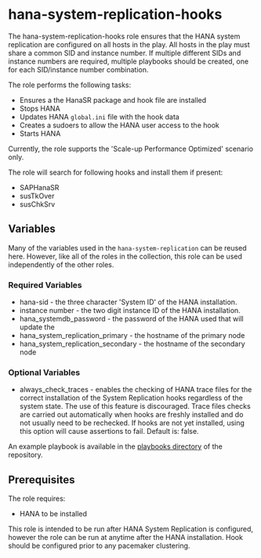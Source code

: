 # hana-system-replication-hooks

The hana-system-replication-hooks role ensures that the HANA system replication
are configured on all hosts in the play. All hosts in the play must share a
common SID and instance number. If multiple different SIDs and instance numbers
are required, multiple playbooks should be created, one for each SID/instance
number combination.

The role performs the following tasks:

* Ensures a the HanaSR package and hook file are installed
* Stops HANA
* Updates HANA `global.ini` file with the hook data
* Creates a sudoers to allow the HANA user access to the hook
* Starts HANA

Currently, the role supports the 'Scale-up Performance Optimized' scenario only.

The role will search for following hooks and install them if present:

* SAPHanaSR
* susTkOver
* susChkSrv

## Variables

Many of the variables used in the `hana-system-replication` can be reused here.
However, like all of the roles in the collection, this role can be used
independently of the other roles.

### Required Variables

* hana-sid - the three character 'System ID' of the HANA installation.
* instance number - the two digit instance ID of the HANA installation.
* hana_systemdb_password - the password of the HANA used that will update the
* hana_system_replication_primary - the hostname of the primary node
* hana_system_replication_secondary - the hostname of the secondary node

### Optional Variables

* always_check_traces - enables the checking of HANA trace files for the correct
  installation of the System Replication hooks regardless of the system state.
  The use of this feature is discouraged. Trace files checks are carried out
  automatically when hooks are freshly installed and do not usually need to be
  rechecked. If hooks are not yet installed, using this option will cause
  assertions to fail. Default is: false.

An example playbook is available in the [playbooks directory](../../playbooks)
of the repository.

## Prerequisites

The role requires:

* HANA to be installed

This role is intended to be run after HANA System Replication is configured,
however the role can be run at anytime after the HANA installation. Hook should
be configured prior to any pacemaker clustering.
